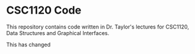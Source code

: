 # CSC1120 Code
This repository contains code written in Dr. Taylor's lectures
for CSC1120, Data Structures and Graphical Interfaces.


This has changed